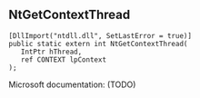## NtGetContextThread

```
[DllImport("ntdll.dll", SetLastError = true)]
public static extern int NtGetContextThread(
   IntPtr hThread,
   ref CONTEXT lpContext
);
```

Microsoft documentation: (TODO)
